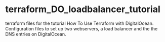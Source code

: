 # terraform_DO_loadbalancer_tutorial
terraform files for the tutorial How To Use Terraform with DigitalOcean. Configuration files
to set up two webservers, a load balancer and the the DNS entries on DigitalOcean.
